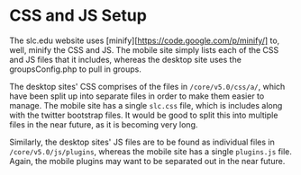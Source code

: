 # CSS and JS Setup
The slc.edu website uses [minify][https://code.google.com/p/minify/] to, well, minify the CSS and JS.
The mobile site simply lists each of the CSS and JS files that it includes, whereas the desktop site uses the groupsConfig.php to pull in groups.

The desktop sites' CSS comprises of the files in `/core/v5.0/css/a/`, which have been split up into separate files in order to make them easier to manage.
The mobile site has a single `slc.css` file, which is includes along with the twitter bootstrap files.
It would be good to split this into multiple files in the near future, as it is becoming very long.

Similarly, the desktop sites' JS files are to be found as individual files in `/core/v5.0/js/plugins`, whereas the mobile site has a single `plugins.js` file.
Again, the mobile plugins may want to be separated out in the near future.

